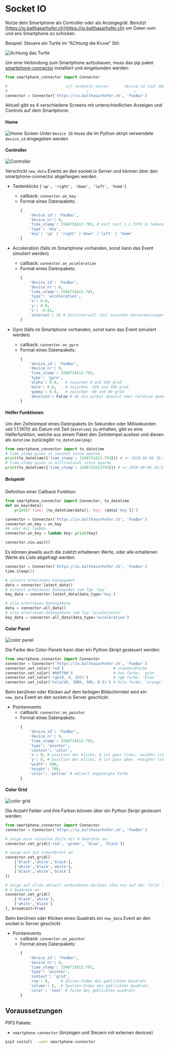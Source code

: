 # Socket IO

Nutze dein Smartphone als Controller oder als Anzeigegrät. Benutzt [https://io.balthasarhofer.ch](https://io.balthasarhofer.ch) um Daten vom und ans Smartphone zu schicken.

Beispiel: Steuere ein Turtle im "AChtung die Kruve" Stil:

![Achtung das Turtle](./achtung_das_turtle.gif)

Um eine Verbindung zum Smartphone aufzubauen, muss das pip paket [smartphone-connector](https://pypi.org/project/smartphone-connector/) installiert und eingebunden werden:

```py
from smartphone_connector import Connector

#                          url socketio server       device id (auf dem Smartphone eintippen)
#                                   ↓                    ↓
connector = Connector('https://io.balthasarhofer.ch', 'FooBar')
```

Aktuell gibt es 4 verschiedene Screens mit unterschiedlichen Anzeigen und Controls auf dem Smartphone:

#### Home
![Home Screen](home_screen.png)
Unter `Device ID` muss die im Python skript verwendete `device_id` eingegeben werden

#### Controller

![Controller](controller.png)

Verschickt `new_data` Events an den socket.io Server und können über den smartphone-connector abgefangen werden
- Tastenklicks (`'up', 'right', 'down', 'left', 'home'`)
  - callback: `connector.on_key`
  - Format eines Datenpakets:
    ```py
    {
        'device_id': 'FooBar',
        'device_nr': 0,
        'time_stamp': 1596731613.793, # zeit seit 1.1.1970 in Sekunden
        'type': 'key',
        'key': 'up' | 'right' |'down' |'left' | 'home'
    }
    ```

- Acceleration (falls im Smartphone vorhanden, sonst kann das Event simuliert werden)
  - callback: `connector.on_acceleration`
  - Format eines Datenpakets:
    ```py
    {
        'device_id': 'FooBar',
        'device_nr': 0,
        'time_stamp': 1596731613.793,
        'type': 'acceleration',
        'x': 0.0,
        'y': 0.0,
        'z': -9.81,
        'interval': 32 # Zeitintervall (ms) zwischen Sensormessungen
    }
    ```
- Gyro (falls im Smartphone vorhanden, sonst kann das Event simuliert werden)
  - callback: `connector.on_gyro`
  - Format eines Datenpakets:
    ```py
    {
        'device_id': 'FooBar',
        'device_nr': 0,
        'time_stamp': 1596731613.793,
        'type': 'gyro',
        'alpha': 0.0,   # zwischen 0 and 360 grad
        'beta': 0.0,    # zwischen -180 and 180 grad
        'gamma': 0.0,   # zwischen -90 and 90 grad
        'absolute': False # ob die winkel absolut oder relative gemessen wurden
    }
    ```

#### Helfer Funktionen

Um den Zeitstempel eines Datenpakets (in Sekunden oder Millisekunden seit 1.1.1970) als Datum mit Zeit (`datetime`) zu erhalten, gibt es eine Helferfunktion, welche
aus einem Paket den Zeitstempel ausliest und diesen als `datetime` zurückgibt: `to_datetime(pkg)`

```py
from smartphone_connector import to_datetime
# time_stamp given in seconds since epoche
print(to_datetime({'time_stamp': 1596731613.793})) # => 2020-08-06 18:33:33.793000
# time_stamp given in milliseconds since epoche
print(to_datetime({'time_stamp': 1596731613793})) # => 2020-08-06 18:33:33.793000
```

##### Beispiele

Definition einer Callback Funktion:
```py
from smartphone_connector import Connector, to_datetime
def on_key(data):
    print(f'time: {to_datetime(data)}, key: {data['key']}')

connector = Connector('https://io.balthasarhofer.ch', 'FooBar')
connector.on_key = on_key
## oder mit lambda
connector.on_key = lambda key: print(key)

connector.sio.wait()
```

Es können jeweils auch die zuletzt erhaltenen Werte, oder alle erhaltenen Werte als Liste abgefragt werden:

```py
connector = Connector('https://io.balthasarhofer.ch', 'FooBar')
time.sleep(1)

# zuletzt erhaltenes Datenpaket
data = connector.latest_data()
# zuletzt erhaltenes Datenpaket vom Typ 'key'
key_data = connector.latest_data(data_type='key')

# alle erhaltenen Datenpakete
data = connector.all_data()
# alle erhaltenen Datenpakete vom Typ 'acceleration'
key_data = connector.all_data(data_type='acceleration')
```

#### Color Panel

![color panel](color.png)

Die Farbe des Color-Panels kann über ein Python Skript gesteuert werden:

```py
from smartphone_connector import Connector
connector = Connector('https://io.balthasarhofer.ch', 'FooBar')
connector.set_color('red')                      # standardfarbe
connector.set_color('#00ff00')                  # hex farbe: 'grün'
connector.set_color('rgb(0, 0, 255)')           # rgb farbe: 'blau'
connector.set_color('hsla(45, 100%, 50%, 0.5)') # hsla farbe: 'orange' mit sättigung 0.5
```

Beim berühren oder Klicken auf dem farbigen Bildschirmteil wird ein `new_data` Event an den socket.io Server geschickt.
- Pointerevents
  - callback: `connector.on_pointer`
  - Format eines Datenpakets:
    ```py
    {
        'device_id': 'FooBar',
        'device_nr': 0,
        'time_stamp': 1596731613.793,
        'type': 'pointer',
        'context': 'color',
        'x': 0, # position des klicks, 0 ist ganz links, <width> ist ganz rechts
        'y': 0, # position des klicks, 0 ist ganz oben, <height> ist ganz unten
        'width': 500,
        'height': 700,
        'color': 'yellow' # aktuell angezeigte Farbe
    }
    ```

#### Color Grid

![color grid](grid.png)

Die Anzahl Felder und ihre Farben können über ein Python Skript gesteuert werden:

```py
from smartphone_connector import Connector
connector = Connector('https://io.balthasarhofer.ch', 'FooBar')

# zeige eine einzelne Zeile mit 4 Qudraten an:
connector.set_grid(['red', 'green', 'blue', 'black'])

# zeige ein 3x3 schachbrett an
connector.set_grid([
    ['black','white','black'],
    ['white','black','white'],
    ['black','white','black']
])

# zeige auf allen aktuell verbundenen Geräten (die nun auf der 'Grid' Seite sind)
# 4 Quadrate an:
connector.set_grid([
    ['black','white'],
    ['white','black']
], broadcast=True)
```


Beim berühren oder Klicken eines Quadrats ein `new_data` Event an den socket.io Server geschickt.
- Pointerevents
  - callback: `connector.on_pointer`
  - Format eines Datenpakets:
    ```py
    {
        'device_id': 'FooBar',
        'device_nr': 0,
        'time_stamp': 1596731613.793,
        'type': 'pointer',
        'context': 'grid',
        'row': 0,     # Zeilen-Index des geklickten Quadrats
        'column': 0,  # Spalten-Index des geklickten Quadrats
        'color': 'teal' # farbe des geklickten quadrats
    }
    ```


## Voraussetzungen

PIP3 Pakete:
- `smartphone-connector` (Anzeigen und Steuern mit externen devices)


```sh
pip3 install --user smartphone-connector
```